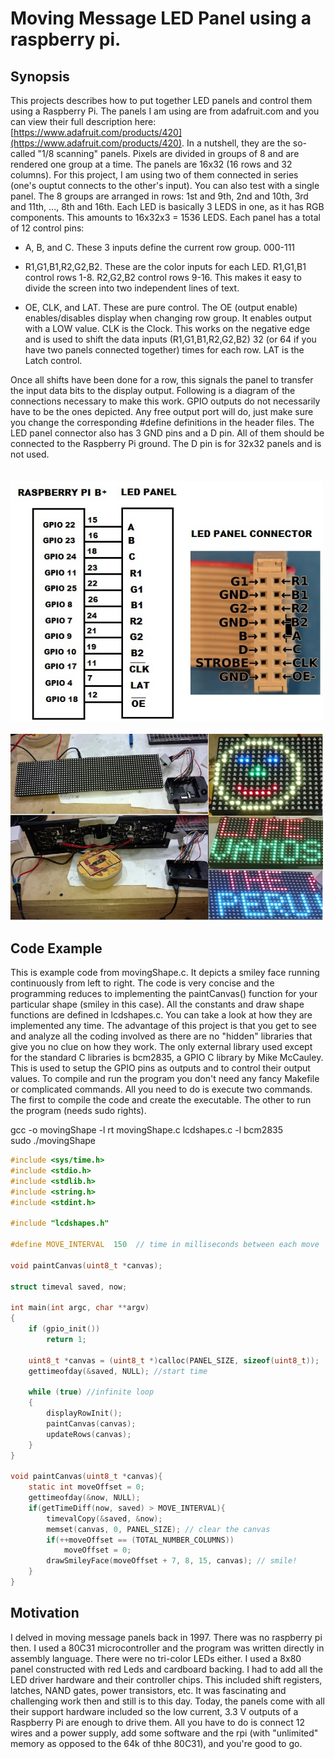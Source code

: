 # Moving Message LED Panel using a raspberry pi.

## Synopsis

This projects describes how to put together LED panels and control them using a Raspberry Pi. The panels I am using are from adafruit.com and you can view their full description here: [https://www.adafruit.com/products/420](https://www.adafruit.com/products/420).
In a nutshell, they are the so-called "1/8 scanning" panels. Pixels are divided in groups of 8 and are rendered one group at a time. The panels are 16x32 (16 rows and 32 columns). For this project, I am using two of them connected in series (one's ouptut connects to the other's input). You can also test with a single panel. The 8 groups are arranged in rows: 1st and 9th, 2nd and 10th, 3rd and 11th, ..., 8th and 16th.
Each LED is basically 3 LEDS in one, as it has RGB components. This amounts to 16x32x3 = 1536 LEDS.
Each panel has a total of 12 control pins:

* A, B, and C. These 3 inputs define the current row group. 000-111 

* R1,G1,B1,R2,G2,B2. These are the color inputs for each LED. R1,G1,B1 control rows 1-8. R2,G2,B2 control rows 9-16. This makes it easy to divide the screen into two independent lines of text.

* OE, CLK, and LAT. These are pure control. The OE (output enable) enables/disables display when changing row group. It enables output with a LOW value. CLK is the Clock. This works on the negative edge and is used to shift the data inputs (R1,G1,B1,R2,G2,B2) 32 (or 64 if you have two panels connected together) times for each row.
LAT is the Latch control. 

Once all shifts have been done for a row, this signals the panel to transfer the input data bits to the display output. Following is a diagram of the connections necessary to make this work. GPIO outputs do not necessarily have to be the ones depicted. Any free output port will do, just make sure you change the corresponding #define definitions in the header files. The LED panel connector also has 3 GND pins and a D pin. All of them should be connected to the Raspberry Pi ground. The D pin is for 32x32 panels and is not used.  
<br><br>
<img src="/images/connections.jpg" width="500">
<br><br>
<img src="/images/connections2.jpg" width="500">

## Code Example

This is example code from movingShape.c. It depicts a smiley face running continuously from left to right. The code is very concise and the programming reduces to implementing the paintCanvas() function for your particular shape (smiley in this case). All the constants and draw shape functions are defined in lcdshapes.c. You can take a look at how they are implemented any time. The advantage of this project is that you get to see and analyze all the coding involved as there are no "hidden" libraries that give you no clue on how they work. The only external library used except for the standard C libraries is bcm2835, a GPIO C library by Mike McCauley. This is used to setup the GPIO pins as outputs and to control their output values. 
To compile and run the program you don't need any fancy Makefile or complicated commands. All you need to do is execute two commands. The first to compile the code and create the executable. The other to run the program (needs sudo rights).

gcc -o movingShape -l rt movingShape.c lcdshapes.c -l bcm2835 <br>
sudo ./movingShape

```c
#include <sys/time.h>
#include <stdio.h>
#include <stdlib.h>
#include <string.h>
#include <stdint.h>

#include "lcdshapes.h"

#define MOVE_INTERVAL  150  // time in milliseconds between each move

void paintCanvas(uint8_t *canvas);

struct timeval saved, now;

int main(int argc, char **argv)
{
	if (gpio_init())
		return 1;

	uint8_t *canvas = (uint8_t *)calloc(PANEL_SIZE, sizeof(uint8_t));
	gettimeofday(&saved, NULL); //start time

	while (true) //infinite loop
	{
		displayRowInit();
		paintCanvas(canvas);
		updateRows(canvas);
	}
}

void paintCanvas(uint8_t *canvas){
	static int moveOffset = 0;
	gettimeofday(&now, NULL);
	if(getTimeDiff(now, saved) > MOVE_INTERVAL){
		timevalCopy(&saved, &now);
		memset(canvas, 0, PANEL_SIZE); // clear the canvas
		if(++moveOffset == (TOTAL_NUMBER_COLUMNS))
			moveOffset = 0;
		drawSmileyFace(moveOffset + 7, 8, 15, canvas); // smile!
	}
}
```
## Motivation

I delved in moving message panels back in 1997. There was no raspberry pi then. I used a 80C31 microcontroller and the program was written directly in assembly language. There were no tri-color LEDs either. I used a 8x80 panel constructed with red Leds and cardboard backing. I had to add all the LED driver hardware and their controller chips. This included shift registers, latches, NAND gates, power transistors, etc. It was fascinating and challenging work then and still is to this day. Today, the panels come with all their support hardware included so the low current, 3.3 V outputs of a Raspberry Pi are enough to drive them. All you have to do is connect 12 wires and a power supply, add some software and the rpi (with "unlimited" memory as opposed to the 64k of thhe 80C31), and you're good to go.


